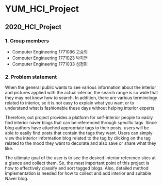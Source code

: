 # YUM_HCI_Project

## 2020_HCI_Project

### **1. Group members**

- Computer Engineering 1771086 고승의
- Computer Engineering 1771023 박지연
- Computer Engineering 1771033 심정민

### **2. Problem statement**

When the general public wants to see various information about the interior and pictures applied with the actual interior, the search range is so wide that they may not know how to search.
In addition, there are various terminology related to interior, so it is not easy to explain what you want or to understand what is fashionable these days without helping interior experts.

Therefore, out project provides a platform for self-interior people to easily find interior naver blogs that can be referenced through specific tags.
Since blog authors have attached appropriate tags to their posts, users will be able to easily find posts that contain the tags they want.
Users can simply view the interior information blog related to the tag by clicking on the tag related to the mood they want to decorate and also save or share what they like.

The ultimate goal of the user is to see the desired interior reference sites at a glance and collect them. 
So, the most important point of this project is how to effectively classify and sort tagged blogs. Also, detailed method implementation is needed for how to collect and add interior and suitable Naver blog.

